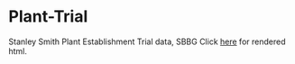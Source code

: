 # Plant-Trial
Stanley Smith Plant Establishment Trial data, SBBG
Click [here](https://katelyn-rose.github.io/PET-updated/Plant-Trial-main/code/final_pet.html) for rendered html.

